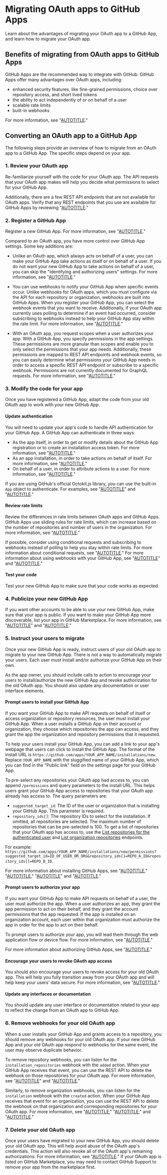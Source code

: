 # Migrating OAuth apps to GitHub Apps

Learn about the advantages of migrating your OAuth app to a GitHub App, and learn how to migrate your OAuth app.

## Benefits of migrating from OAuth apps to GitHub Apps

GitHub Apps are the recommended way to integrate with GitHub. GitHub Apps offer many advantages over OAuth apps, including:

- enhanced security features, like fine-grained permissions, choice over repository access, and short lived tokens
- the ability to act independently of or on behalf of a user
- scalable rate limits
- built-in webhooks

For more information, see "[AUTOTITLE](/apps/creating-github-apps/setting-up-a-github-app/about-creating-github-apps#using-a-github-app-instead-of-an-oauth-app)."

## Converting an OAuth app to a GitHub App

The following steps provide an overview of how to migrate from an OAuth app to a GitHub App. The specific steps depend on your app.

### 1. Review your OAuth app

Re-familiarize yourself with the code for your OAuth app. The API requests that your OAuth app makes will help you decide what permissions to select for your GitHub App.

Additionally, there are a few REST API endpoints that are not available for OAuth apps. Verify that any REST endpoints that you use are available for GitHub Apps by reviewing "[AUTOTITLE](/rest/overview/endpoints-available-for-github-apps)."

### 2. Register a GitHub App

Register a new GitHub App. For more information, see "[AUTOTITLE](/apps/creating-github-apps/creating-github-apps/creating-a-github-app)."

Compared to an OAuth app, you have more control over GitHub App settings. Some key additions are:

- Unlike an OAuth app, which always acts on behalf of a user, you can make your GitHub App take actions as itself or on behalf of a user. If you do not want your new GitHub App to take actions on behalf of a user, you can skip the "Identifying and authorizing users" settings. For more information, see "[AUTOTITLE](/apps/creating-github-apps/authenticating-with-a-github-app/about-authentication-with-a-github-app)."

- You can use webhooks to notify your GitHub App when specific events occur. Unlike webhooks for OAuth apps, which you must configure via the API for each repository or organization, webhooks are built into GitHub Apps. When you register your GitHub App, you can select the webhook events that you want to receive. Additionally, if your OAuth app currently uses polling to determine if an event had occurred, consider subscribing to webhooks instead to help your GitHub App stay within the rate limit. For more information, see "[AUTOTITLE](/apps/creating-github-apps/creating-github-apps/using-webhooks-with-github-apps)."

- With an OAuth app, you request scopes when a user authorizes your app. With a GitHub App, you specify permissions in the app settings. These permissions are more granular than scopes and enable you to only select the permissions that your app needs. Additionally, these permissions are mapped to REST API endpoints and webhook events, so you can easily determine what permissions your GitHub App needs in order to access a specific REST API endpoint or subscribe to a specific webhook. Permissions are not currently documented for GraphQL requests. For more information, see "[AUTOTITLE](/apps/creating-github-apps/creating-github-apps/choosing-permissions-for-a-github-app)."

### 3. Modify the code for your app

Once you have registered a GitHub App, adapt the code from your old OAuth app to work with your new GitHub App.

#### Update authentication

You will need to update your app's code to handle API authentication for your GitHub App. A GitHub App can authenticate in three ways:

- As the app itself, in order to get or modify details about the GitHub App registration or to create an installation access token. For more information, see "[AUTOTITLE](/apps/creating-github-apps/authenticating-with-a-github-app/authenticating-as-a-github-app)."
- As an app installation, in order to take actions on behalf of itself. For more information, see "[AUTOTITLE](/apps/creating-github-apps/authenticating-with-a-github-app/authenticating-as-a-github-app-installation)."
- On behalf of a user, in order to attribute actions to a user. For more information, see "[AUTOTITLE](/apps/creating-github-apps/authenticating-with-a-github-app/authenticating-with-a-github-app-on-behalf-of-a-user)."

If you are using GitHub's official Octokit.js library, you can use the built-in `App` object to authenticate. For examples, see "[AUTOTITLE](/rest/guides/scripting-with-the-rest-api-and-javascript)" and "[AUTOTITLE](/apps/creating-github-apps/guides/building-a-github-app-that-responds-to-webhook-events)."

#### Review rate limits

Review the differences in rate limits between OAuth apps and GitHub Apps. GitHub Apps use sliding rules for rate limits, which can increase based on the number of repositories and number of users in the organization. For more information, see "[AUTOTITLE](/apps/creating-github-apps/creating-github-apps/rate-limits-for-github-apps)."

If possible, consider using conditional requests and subscribing to webhooks instead of polling to help you stay within rate limits. For more information about conditional requests, see "[AUTOTITLE](/rest/overview/resources-in-the-rest-api#conditional-requests)." For more information about using webhooks with your GitHub App, see "[AUTOTITLE](/apps/creating-github-apps/creating-github-apps/using-webhooks-with-github-apps)" and "[AUTOTITLE](/apps/creating-github-apps/guides/building-a-github-app-that-responds-to-webhook-events)."

#### Test your code

Test your new GitHub App to make sure that your code works as expected.

### 4. Publicize your new GitHub App

If you want other accounts to be able to use your new GitHub App, make sure that your app is public. If you want to make your GitHub App more discoverable, list your app in GitHub Marketplace. For more information, see "[AUTOTITLE](/apps/publishing-apps-to-github-marketplace/github-marketplace-overview/about-github-marketplace)" and "[AUTOTITLE](/apps/creating-github-apps/creating-github-apps/making-a-github-app-public-or-private)."

### 5. Instruct your users to migrate

Once your new GitHub App is ready, instruct users of your old OAuth app to migrate to your new GitHub App. There is not a way to automatically migrate your users. Each user must install and/or authorize your GitHub App on their own.

As the app owner, you should include calls to action to encourage your users to install/authorize the new GitHub App and revoke authorization for the old OAuth app. You should also update any documentation or user interface elements.

#### Prompt users to install your GitHub App

If you want your GitHub App to make API requests on behalf of itself or access organization or repository resources, the user must install your GitHub App. When a user installs a GitHub App on their account or organization, they choose which repositories the app can access, and they grant the app the organization and repository permissions that it requested.

To help your users install your GitHub App, you can add a link to your app's webpage that users can click to install the GitHub App. The format of the install URL is `https://github.com/apps/YOUR_APP_NAME/installations/new`. Replace `YOUR_APP_NAME` with the sluggified name of your GitHub App, which you can find in the "Public link" field on the settings page for your GitHub App.

To pre-select any repositories your OAuth app had access to, you can append `/permissions` and query parameters to the install URL. This helps users grant your GitHub App access to repositories that your OAuth app already has access to. The query parameters are:

- `suggested_target_id`: The ID of the user or organization that is installing your GitHub App. This parameter is required.
- `repository_ids[]`: The repository IDs to select for the installation. If omitted, all repositories are selected. The maximum number of repositories that can be pre-selected is 100. To get a list of repositories that your OAuth app has access to, use the [List repositories for the authenticated user](/rest/repos#list-repositories-for-the-authenticated-user) and [List organization repositories](/rest/repos#list-organization-repositories) endpoints.

For example: `https://github.com/apps/YOUR_APP_NAME/installations/new/permissions?suggested_target_id=ID_OF_USER_OR_ORG&repository_ids[]=REPO_A_ID&repository_ids[]=REPO_B_ID`.

For more information about installing GitHub Apps, see "[AUTOTITLE](/apps/using-github-apps/installing-a-github-app-from-github-marketplace-for-your-personal-account)," "[AUTOTITLE](/apps/using-github-apps/installing-a-github-app-from-github-marketplace-for-your-organizations)," "[AUTOTITLE](/apps/using-github-apps/installing-a-github-app-from-a-third-party)" and "[AUTOTITLE](/apps/using-github-apps/installing-your-own-github-app)."

#### Prompt users to authorize your app

If you want your GitHub App to make API requests on behalf of a user, the user must authorize the app. When a user authorizes an app, they grant the app permission to act on their behalf, and they grant the account permissions that the app requested. If the app is installed on an organization account, each user within that organization must authorize the app in order for the app to act on their behalf.

To prompt users to authorize your app, you will lead them through the web application flow or device flow. For more information, see "[AUTOTITLE](/apps/creating-github-apps/authenticating-with-a-github-app/generating-a-user-access-token-for-a-github-app)."

For more information about authorizing GitHub Apps, see "[AUTOTITLE](/apps/using-github-apps/authorizing-github-apps)."

#### Encourage your users to revoke OAuth app access

You should also encourage your users to revoke access for your old OAuth app. This will help you fully transition away from your OAuth app and will help keep your users' data secure. For more information, see "[AUTOTITLE](/apps/oauth-apps/using-oauth-apps/reviewing-your-authorized-applications-oauth)."

#### Update any interfaces or documentation

You should update any user interface or documentation related to your app to reflect the change from an OAuth app to GitHub App.

### 6. Remove webhooks for your old OAuth app

When a user installs your GitHub App and grants access to a repository, you should remove any webhooks for your old OAuth app. If your new GitHub App and your old OAuth app respond to webhooks for the same event, the user may observe duplicate behavior.

To remove repository webhooks, you can listen for the `installation_repositories` webhook with the `added` action. When your GitHub App receives that event, you can use the REST API to delete the webhook on those repositories for your OAuth app. For more information, see "[AUTOTITLE](/webhooks-and-events/webhooks/webhook-events-and-payloads?actionType=added#installation_repositories)" and "[AUTOTITLE](/rest/webhooks#delete-a-repository-webhook)."

Similarly, to remove organization webhooks, you can listen for the `installation` webhook with the `created` action. When your GitHub App receives that event for an organization, you can use the REST API to delete the webhook on that organization and corresponding repositories for your OAuth app. For more information, see "[AUTOTITLE](/webhooks-and-events/webhooks/webhook-events-and-payloads?actionType=created#installation)," "[AUTOTITLE](/rest/orgs/webhooks#delete-an-organization-webhook)," and "[AUTOTITLE](/rest/webhooks#delete-a-repository-webhook)."

### 7. Delete your old OAuth app

Once your users have migrated to your new GitHub App, you should delete your old OAuth app. This will help avoid abuse of the OAuth app's credentials. This action will also revoke all of the OAuth app's remaining authorizations. For more information, see "[AUTOTITLE](/apps/oauth-apps/maintaining-oauth-apps/deleting-an-oauth-app)." If your OAuth app is listed on GitHub Marketplace, you may need to contact GitHub Support to remove your app from the marketplace first.
